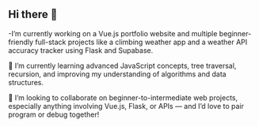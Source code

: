 ## Hi there 👋
-I’m currently working on a Vue.js portfolio website and multiple beginner-friendly full-stack projects like a climbing weather app and a weather API accuracy tracker using Flask and Supabase.

🌱 I’m currently learning advanced JavaScript concepts, tree traversal, recursion, and improving my understanding of algorithms and data structures.

👯 I’m looking to collaborate on beginner-to-intermediate web projects, especially anything involving Vue.js, Flask, or APIs — and I’d love to pair program or debug together!
<!--
**OlegVasiliev89/OlegVasiliev89** is a ✨ _special_ ✨ repository because its `README.md` (this file) appears on your GitHub profile.

Here are some ideas to get you started:

- 🔭 I’m currently working on ...
- 🌱 I’m currently learning ...
- 👯 I’m looking to collaborate on ...
- 🤔 I’m looking for help with ...
- 💬 Ask me about ...
- 📫 How to reach me: ...
- 😄 Pronouns: ...
- ⚡ Fun fact: ...
-->

